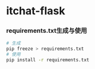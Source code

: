 # itchat-flask

### requirements.txt生成与使用
```bash
# 生成
pip freeze > requirements.txt
# 使用
pip install -r requirements.txt
```